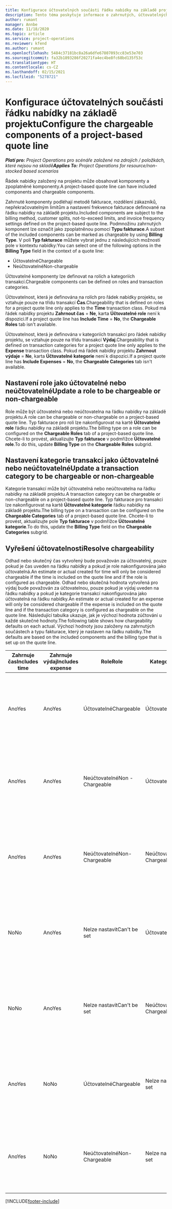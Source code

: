 ```yaml
---
title: Konfigurace účtovatelných součásti řádku nabídky na základě projektu
description: Tento téma poskytuje informace o zahrnutých, účtovatelných a neúčtovatelných komponentách na řádcích nabídek založených na projektu.
author: rumant
manager: Annbe
ms.date: 11/18/2020
ms.topic: article
ms.service: project-operations
ms.reviewer: kfend
ms.author: rumant
ms.openlocfilehash: 5484c37181bc8a26a6dfe67807093cc83e53e703
ms.sourcegitcommit: fa32b1893286f20271fa4ec4be8fc68bd135f53c
ms.translationtype: HT
ms.contentlocale: cs-CZ
ms.lasthandoff: 02/15/2021
ms.locfileid: "5278721"
---
```

# <a name="configure-the-chargeable-components-of-a-project-based-quote-line"></a><span data-ttu-id="874b6-103">Konfigurace účtovatelných součásti řádku nabídky na základě projektu</span><span class="sxs-lookup"><span data-stu-id="874b6-103">Configure the chargeable components of a project-based quote line</span></span>

<span data-ttu-id="874b6-104">_**Platí pro:** Project Operations pro scénáře založené na zdrojích / položkách, které nejsou na skladě_</span><span class="sxs-lookup"><span data-stu-id="874b6-104">_**Applies To:** Project Operations for resource/non-stocked based scenarios_</span></span>

<span data-ttu-id="874b6-105">Řádek nabídky založený na projektu může obsahovat komponenty a zpoplatněné komponenty.</span><span class="sxs-lookup"><span data-stu-id="874b6-105">A project-based quote line can have included components and chargeable components.</span></span>

<span data-ttu-id="874b6-106">Zahrnuté komponenty podléhají metodě fakturace, rozdělení zákazníků, nepřekračovatelným limitům a nastavení frekvence fakturace definované na řádku nabídky na základě projektu.</span><span class="sxs-lookup"><span data-stu-id="874b6-106">Included components are subject to the billing method, customer splits, not-to-exceed limits, and invoice frequency settings defined on the project-based quote line.</span></span>
<span data-ttu-id="874b6-107">Podmnožinu zahrnutých komponent lze označit jako zpoplatněnou pomocí **Typu fakturace**.</span><span class="sxs-lookup"><span data-stu-id="874b6-107">A subset of the included components can be marked as chargeable by using **Billing Type**.</span></span> <span data-ttu-id="874b6-108">V poli **Typ fakturace** můžete vybrat jednu z následujících možností pole v kontextu nabídky:</span><span class="sxs-lookup"><span data-stu-id="874b6-108">You can select one of the following options in the **Billing Type** field in the context of a quote line:</span></span>

   - <span data-ttu-id="874b6-109">Účtovatelné</span><span class="sxs-lookup"><span data-stu-id="874b6-109">Chargeable</span></span>
   - <span data-ttu-id="874b6-110">Neúčtovatelné</span><span class="sxs-lookup"><span data-stu-id="874b6-110">Non-chargeable</span></span>

<span data-ttu-id="874b6-111">Účtovatelné komponenty lze definovat na rolích a kategoriích transakcí.</span><span class="sxs-lookup"><span data-stu-id="874b6-111">Chargeable components can be defined on roles and transaction categories.</span></span>

<span data-ttu-id="874b6-112">Účtovatelnost, která je definována na rolích pro řádek nabídky projektu, se vztahuje pouze na třídu transakcí **Čas**.</span><span class="sxs-lookup"><span data-stu-id="874b6-112">Chargeability that is defined on roles for a project quote line only applies to the **Time** transaction class.</span></span> <span data-ttu-id="874b6-113">Pokud má řádek nabídky projektu **Zahrnout čas** = **Ne**, karta **Účtovatelné role** není k dispozici.</span><span class="sxs-lookup"><span data-stu-id="874b6-113">If a project quote line has **Include Time** = **No**, the **Chargeable Roles** tab isn't available.</span></span>

<span data-ttu-id="874b6-114">Účtovatelnost, která je definována v kategoriích transakcí pro řádek nabídky projektu, se vztahuje pouze na třídu transakcí **Výdaj**.</span><span class="sxs-lookup"><span data-stu-id="874b6-114">Chargeability that is defined on transaction categories for a project quote line only applies to the **Expense** transaction class.</span></span> <span data-ttu-id="874b6-115">Pokud má řádek nabídky projektu **Zahrnout výdaje** = **Ne**, karta **Účtovatelné kategorie** není k dispozici.</span><span class="sxs-lookup"><span data-stu-id="874b6-115">If a project quote line has **Include Expenses** = **No**, the **Chargeable Categories** tab isn't available.</span></span>

## <a name="update-a-role-to-be-chargeable-or-non-chargeable"></a><span data-ttu-id="874b6-116">Nastavení role jako účtovatelné nebo neúčtovatelné</span><span class="sxs-lookup"><span data-stu-id="874b6-116">Update a role to be chargeable or non-chargeable</span></span>
<span data-ttu-id="874b6-117">Role může být účtovatelná nebo neúčtovatelna na řádku nabídky na základě projektu.</span><span class="sxs-lookup"><span data-stu-id="874b6-117">A role can be chargeable or non-chargeable on a project-based quote line.</span></span> <span data-ttu-id="874b6-118">Typ fakturace pro roli lze nakonfigurovat na kartě **Účtovatelné role** řádku nabídky na základě projektu.</span><span class="sxs-lookup"><span data-stu-id="874b6-118">The billing type on a role can be configured on the **Chargeable Roles** tab of a project-based quote line.</span></span> <span data-ttu-id="874b6-119">Chcete-li to provést, aktualizujte **Typ fakturace** v podmřížce **Účtovatelné role**.</span><span class="sxs-lookup"><span data-stu-id="874b6-119">To do this, update **Billing Type** on the **Chargeable Roles** subgrid.</span></span> 

## <a name="update-a-transaction-category-to-be-chargeable-or-non-chargeable"></a><span data-ttu-id="874b6-120">Nastavení kategorie transakcí jako účtovatelné nebo neúčtovatelné</span><span class="sxs-lookup"><span data-stu-id="874b6-120">Update a transaction category to be chargeable or non-chargeable</span></span>
<span data-ttu-id="874b6-121">Kategorie transakcí může být účtovatelná nebo neúčtovatelna na řádku nabídky na základě projektu.</span><span class="sxs-lookup"><span data-stu-id="874b6-121">A transaction category can be chargeable or non-chargeable on a project-based quote line.</span></span> <span data-ttu-id="874b6-122">Typ fakturace pro transakci lze nakonfigurovat na kartě **Účtovatelné kategorie** řádku nabídky na základě projektu.</span><span class="sxs-lookup"><span data-stu-id="874b6-122">The billing type on a transaction can be configured on the **Chargeable Categories** tab of a project-based quote line.</span></span> <span data-ttu-id="874b6-123">Chcete-li to provést, aktualizujte pole **Typ fakturace** v podmřížce **Účtovatelné kategorie**.</span><span class="sxs-lookup"><span data-stu-id="874b6-123">To do this, update the **Billing Type** field on the **Chargeable Categories** subgrid.</span></span> 

## <a name="resolve-chargeability"></a><span data-ttu-id="874b6-124">Vyřešení účtovatelnosti</span><span class="sxs-lookup"><span data-stu-id="874b6-124">Resolve chargeability</span></span>

<span data-ttu-id="874b6-125">Odhad nebo skutečný čas vytvořený bude považován za účtovatelný, pouze pokud je čas uveden na řádku nabídky a pokud je role nakonfigurována jako účtovatelná.</span><span class="sxs-lookup"><span data-stu-id="874b6-125">An estimate or actual created for time will only be considered chargeable if the time is included on the quote line and if the role is configured as chargeable.</span></span>
<span data-ttu-id="874b6-126">Odhad nebo skutečná hodnota vytvořená pro výdaj bude považován za účtovatelnou, pouze pokud je výdaj uveden na řádku nabídky a pokud je kategorie transakcí nakonfigurována jako účtovatelná na řádku nabídky.</span><span class="sxs-lookup"><span data-stu-id="874b6-126">An estimate or actual created for an expense will only be considered chargeable if the expense is included on the quote line and if the transaction category is configured as chargeable on the quote line.</span></span> <span data-ttu-id="874b6-127">Následující tabulka ukazuje, jak je výchozí hodnota zúčtování u každé skutečné hodnoty.</span><span class="sxs-lookup"><span data-stu-id="874b6-127">The following table shows how chargeability defaults on each actual.</span></span> <span data-ttu-id="874b6-128">Výchozí hodnoty jsou založeny na zahrnutých součástech a typu fakturace, který je nastaven na řádku nabídky.</span><span class="sxs-lookup"><span data-stu-id="874b6-128">The defaults are based on the included components and the billing type that is set up on the quote line.</span></span>

| <span data-ttu-id="874b6-129">Zahrnuje čas</span><span class="sxs-lookup"><span data-stu-id="874b6-129">Includes time</span></span> | <span data-ttu-id="874b6-130">Zahrnuje výdaj</span><span class="sxs-lookup"><span data-stu-id="874b6-130">Includes expense</span></span> | <span data-ttu-id="874b6-131">Role</span><span class="sxs-lookup"><span data-stu-id="874b6-131">Role</span></span> | <span data-ttu-id="874b6-132">Kategorie</span><span class="sxs-lookup"><span data-stu-id="874b6-132">Category</span></span> | <span data-ttu-id="874b6-133">Úloha</span><span class="sxs-lookup"><span data-stu-id="874b6-133">Task</span></span> |
| --- | --- | --- | --- | --- |
| <span data-ttu-id="874b6-134">Ano</span><span class="sxs-lookup"><span data-stu-id="874b6-134">Yes</span></span> | <span data-ttu-id="874b6-135">Ano</span><span class="sxs-lookup"><span data-stu-id="874b6-135">Yes</span></span> | <span data-ttu-id="874b6-136">Účtovatelné</span><span class="sxs-lookup"><span data-stu-id="874b6-136">Chargeable</span></span> | <span data-ttu-id="874b6-137">Účtovatelné</span><span class="sxs-lookup"><span data-stu-id="874b6-137">Chargeable</span></span> | <span data-ttu-id="874b6-138">Skutečná fakturace na čas: Účtovatelné</span><span class="sxs-lookup"><span data-stu-id="874b6-138">Billing on a time actual: Chargeable</span></span> </br><span data-ttu-id="874b6-139">Typ fakturace při skutečných výdajích: Účtovatelné</span><span class="sxs-lookup"><span data-stu-id="874b6-139">Billing type on an expense actual: Chargeable</span></span> |
| <span data-ttu-id="874b6-140">Ano</span><span class="sxs-lookup"><span data-stu-id="874b6-140">Yes</span></span> | <span data-ttu-id="874b6-141">Ano</span><span class="sxs-lookup"><span data-stu-id="874b6-141">Yes</span></span> | <span data-ttu-id="874b6-142">Neúčtovatelné</span><span class="sxs-lookup"><span data-stu-id="874b6-142">Non - Chargeable</span></span> | <span data-ttu-id="874b6-143">Účtovatelné</span><span class="sxs-lookup"><span data-stu-id="874b6-143">Chargeable</span></span> | <span data-ttu-id="874b6-144">Skutečná fakturace na čas: Neúčtovatelné</span><span class="sxs-lookup"><span data-stu-id="874b6-144">Billing on a time actual: Non-Chargeable</span></span> </br><span data-ttu-id="874b6-145">Typ fakturace při skutečných výdajích: Účtovatelné</span><span class="sxs-lookup"><span data-stu-id="874b6-145">Billing type on an expense actual: Chargeable</span></span> |
| <span data-ttu-id="874b6-146">Ano</span><span class="sxs-lookup"><span data-stu-id="874b6-146">Yes</span></span> | <span data-ttu-id="874b6-147">Ano</span><span class="sxs-lookup"><span data-stu-id="874b6-147">Yes</span></span> | <span data-ttu-id="874b6-148">Neúčtovatelné</span><span class="sxs-lookup"><span data-stu-id="874b6-148">Non-Chargeable</span></span> | <span data-ttu-id="874b6-149">Neúčtovatelné</span><span class="sxs-lookup"><span data-stu-id="874b6-149">Non-Chargeable</span></span> | <span data-ttu-id="874b6-150">Skutečná fakturace na čas: Neúčtovatelné</span><span class="sxs-lookup"><span data-stu-id="874b6-150">Billing on a time actual: Non-Chargeable</span></span> </br><span data-ttu-id="874b6-151">Typ fakturace při skutečných výdajích: Neúčtovatelné</span><span class="sxs-lookup"><span data-stu-id="874b6-151">Billing type on an expense actual: Non-Chargeable</span></span> |
| <span data-ttu-id="874b6-152">No</span><span class="sxs-lookup"><span data-stu-id="874b6-152">No</span></span> | <span data-ttu-id="874b6-153">Ano</span><span class="sxs-lookup"><span data-stu-id="874b6-153">Yes</span></span> | <span data-ttu-id="874b6-154">Nelze nastavit</span><span class="sxs-lookup"><span data-stu-id="874b6-154">Can't be set</span></span> | <span data-ttu-id="874b6-155">Účtovatelné</span><span class="sxs-lookup"><span data-stu-id="874b6-155">Chargeable</span></span> | <span data-ttu-id="874b6-156">Skutečná fakturace na čas: Není k dispozici</span><span class="sxs-lookup"><span data-stu-id="874b6-156">Billing on a time actual: Not available</span></span> </br><span data-ttu-id="874b6-157">Typ fakturace při skutečných výdajích: Účtovatelné</span><span class="sxs-lookup"><span data-stu-id="874b6-157">Billing type on an expense actual: Chargeable</span></span> |
| <span data-ttu-id="874b6-158">No</span><span class="sxs-lookup"><span data-stu-id="874b6-158">No</span></span> | <span data-ttu-id="874b6-159">Ano</span><span class="sxs-lookup"><span data-stu-id="874b6-159">Yes</span></span> | <span data-ttu-id="874b6-160">Nelze nastavit</span><span class="sxs-lookup"><span data-stu-id="874b6-160">Can't be set</span></span> | <span data-ttu-id="874b6-161">Neúčtovatelné</span><span class="sxs-lookup"><span data-stu-id="874b6-161">Non-Chargeable</span></span> | <span data-ttu-id="874b6-162">Skutečná fakturace na čas: Není k dispozici</span><span class="sxs-lookup"><span data-stu-id="874b6-162">Billing on a time actual: Not available</span></span> </br><span data-ttu-id="874b6-163">Typ fakturace při skutečných výdajích: Neúčtovatelné</span><span class="sxs-lookup"><span data-stu-id="874b6-163">Billing type on an expense actual: Non-chargeable</span></span> |
| <span data-ttu-id="874b6-164">Ano</span><span class="sxs-lookup"><span data-stu-id="874b6-164">Yes</span></span> | <span data-ttu-id="874b6-165">No</span><span class="sxs-lookup"><span data-stu-id="874b6-165">No</span></span> | <span data-ttu-id="874b6-166">Účtovatelné</span><span class="sxs-lookup"><span data-stu-id="874b6-166">Chargeable</span></span> | <span data-ttu-id="874b6-167">Nelze nastavit</span><span class="sxs-lookup"><span data-stu-id="874b6-167">Can't be set</span></span> | <span data-ttu-id="874b6-168">Skutečná fakturace na čas: Účtovatelné</span><span class="sxs-lookup"><span data-stu-id="874b6-168">Billing on a time actual: Chargeable</span></span> </br><span data-ttu-id="874b6-169">Typ fakturace při skutečných výdajích: Není k dispozici</span><span class="sxs-lookup"><span data-stu-id="874b6-169">Billing type on an expense actual: Not available</span></span> |
| <span data-ttu-id="874b6-170">Ano</span><span class="sxs-lookup"><span data-stu-id="874b6-170">Yes</span></span> | <span data-ttu-id="874b6-171">No</span><span class="sxs-lookup"><span data-stu-id="874b6-171">No</span></span> | <span data-ttu-id="874b6-172">Neúčtovatelné</span><span class="sxs-lookup"><span data-stu-id="874b6-172">Non-Chargeable</span></span> | <span data-ttu-id="874b6-173">Nelze nastavit</span><span class="sxs-lookup"><span data-stu-id="874b6-173">Can't be set</span></span> | <span data-ttu-id="874b6-174">Skutečná fakturace na čas: Neúčtovatelné</span><span class="sxs-lookup"><span data-stu-id="874b6-174">Billing on a time actual: Non-chargeable</span></span> </br> <span data-ttu-id="874b6-175">Typ fakturace při skutečných výdajích: Není k dispozici</span><span class="sxs-lookup"><span data-stu-id="874b6-175">Billing type on an expense actual: Not available</span></span> |


[!INCLUDE[footer-include](../includes/footer-banner.md)]